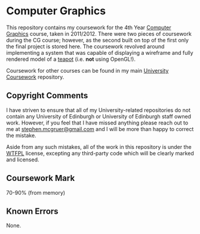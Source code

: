 # Computer Graphics

This repository contains my coursework for the 4th Year [Computer Graphics](http://www.inf.ed.ac.uk/teaching/courses/cg/) course, taken in 2011/2012. There were two pieces of coursework during the CG course; however, as the second built on top of the first only the final project is stored here. The coursework revolved around implementing a system that was capable of displaying a wireframe and fully rendered model of a [teapot](http://inst.eecs.berkeley.edu/~cs184/sp09/assignments/teapot.obj) (i.e. <b>not</b> using OpenGL!).

Coursework for other courses can be found in my main [University Coursework](https://github.com/stephenmcgruer/University) repository.

## Copyright Comments ##

I have striven to ensure that all of my University-related repositories do not contain any University of Edinburgh or University of Edinburgh staff owned work. However, if you feel that I have missed anything please reach out to me at <stephen.mcgruer@gmail.com> and I will be more than happy to correct the mistake.

Aside from any such mistakes, all of the work in this repository is under the [WTFPL](http://www.wtfpl.net/) license, excepting any third-party code which will be clearly marked and licensed.

## Coursework Mark ##

70-90% (from memory)

## Known Errors ##

None.
